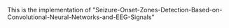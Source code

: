 This is the implementation of "Seizure-Onset-Zones-Detection-Based-on-Convolutional-Neural-Networks-and-EEG-Signals"
